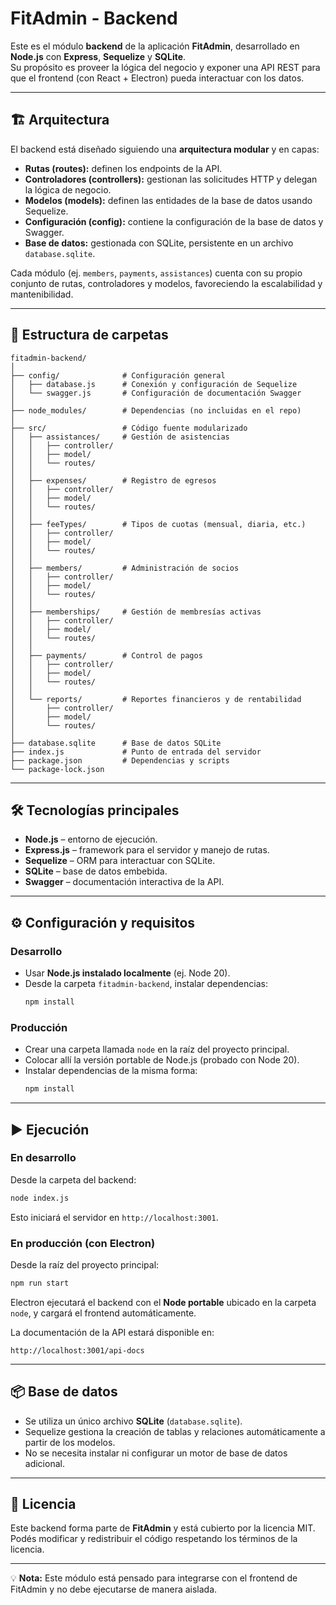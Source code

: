 # FitAdmin - Backend

Este es el módulo **backend** de la aplicación **FitAdmin**, desarrollado en **Node.js** con **Express**, **Sequelize** y **SQLite**.  
Su propósito es proveer la lógica del negocio y exponer una API REST para que el frontend (con React + Electron) pueda interactuar con los datos.

---

## 🏗️ Arquitectura

El backend está diseñado siguiendo una **arquitectura modular** y en capas:

- **Rutas (routes):** definen los endpoints de la API.  
- **Controladores (controllers):** gestionan las solicitudes HTTP y delegan la lógica de negocio.  
- **Modelos (models):** definen las entidades de la base de datos usando Sequelize.  
- **Configuración (config):** contiene la configuración de la base de datos y Swagger.  
- **Base de datos:** gestionada con SQLite, persistente en un archivo `database.sqlite`.

Cada módulo (ej. `members`, `payments`, `assistances`) cuenta con su propio conjunto de rutas, controladores y modelos, favoreciendo la escalabilidad y mantenibilidad.

---

## 📂 Estructura de carpetas

```
fitadmin-backend/
│
├── config/              # Configuración general
│   ├── database.js      # Conexión y configuración de Sequelize
│   └── swagger.js       # Configuración de documentación Swagger
│
├── node_modules/        # Dependencias (no incluidas en el repo)
│
├── src/                 # Código fuente modularizado
│   ├── assistances/     # Gestión de asistencias
│   │   ├── controller/
│   │   ├── model/
│   │   └── routes/
│   │
│   ├── expenses/        # Registro de egresos
│   │   ├── controller/
│   │   ├── model/
│   │   └── routes/
│   │
│   ├── feeTypes/        # Tipos de cuotas (mensual, diaria, etc.)
│   │   ├── controller/
│   │   ├── model/
│   │   └── routes/
│   │
│   ├── members/         # Administración de socios
│   │   ├── controller/
│   │   ├── model/
│   │   └── routes/
│   │
│   ├── memberships/     # Gestión de membresías activas
│   │   ├── controller/
│   │   ├── model/
│   │   └── routes/
│   │
│   ├── payments/        # Control de pagos
│   │   ├── controller/
│   │   ├── model/
│   │   └── routes/
│   │
│   └── reports/         # Reportes financieros y de rentabilidad
│       ├── controller/
│       ├── model/
│       └── routes/
│
├── database.sqlite      # Base de datos SQLite
├── index.js             # Punto de entrada del servidor
├── package.json         # Dependencias y scripts
└── package-lock.json
```

---

## 🛠️ Tecnologías principales

- **Node.js** – entorno de ejecución.  
- **Express.js** – framework para el servidor y manejo de rutas.  
- **Sequelize** – ORM para interactuar con SQLite.  
- **SQLite** – base de datos embebida.  
- **Swagger** – documentación interactiva de la API.  

---

## ⚙️ Configuración y requisitos

### Desarrollo
- Usar **Node.js instalado localmente** (ej. Node 20).  
- Desde la carpeta `fitadmin-backend`, instalar dependencias:
  ```bash
  npm install
  ```

### Producción
- Crear una carpeta llamada `node` en la raíz del proyecto principal.  
- Colocar allí la versión portable de Node.js (probado con Node 20).  
- Instalar dependencias de la misma forma:
  ```bash
  npm install
  ```

---

## ▶️ Ejecución

### En desarrollo
Desde la carpeta del backend:
```bash
node index.js
```
Esto iniciará el servidor en `http://localhost:3001`.

### En producción (con Electron)
Desde la raíz del proyecto principal:
```bash
npm run start
```
Electron ejecutará el backend con el **Node portable** ubicado en la carpeta `node`, y cargará el frontend automáticamente.

La documentación de la API estará disponible en:
```
http://localhost:3001/api-docs
```

---

## 📦 Base de datos

- Se utiliza un único archivo **SQLite** (`database.sqlite`).
- Sequelize gestiona la creación de tablas y relaciones automáticamente a partir de los modelos.
- No se necesita instalar ni configurar un motor de base de datos adicional.

---

## 📜 Licencia

Este backend forma parte de **FitAdmin** y está cubierto por la licencia MIT.  
Podés modificar y redistribuir el código respetando los términos de la licencia.

---

💡 **Nota:** Este módulo está pensado para integrarse con el frontend de FitAdmin y no debe ejecutarse de manera aislada.
